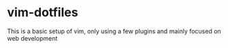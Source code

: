 # vim-dotfiles

This is a basic setup of vim, only using a few plugins and mainly focused on web development
